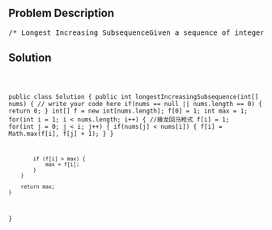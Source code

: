<!--
<style>
  body { font-family: Arial, sans-serif; }
  .container { max-width: 700px; margin: 0 auto; padding: 10px; }
  .comment-block { background-color: #f9f9f9; padding: 10px; border-left: 5px solid #ccc; overflow-wrap: break-word; white-space: pre-wrap; }
  .code-block { background-color: #f4f4f4; padding: 10px; border: 1px solid #ddd; overflow-wrap: break-word; white-space: pre-wrap; }
</style>
-->

<div class='container'>
<h2>Problem Description</h2>
<div class='comment-block'>
<pre>
/* Longest Increasing SubsequenceGiven a sequence of integers, find the longest increasing subsequence (LIS).You code should return the length of the LIS.ClarificationWhat's the definition of longest increasing subsequence?The longest increasing subsequence problem is to find a subsequence of a given sequence in which thesubsequence's elements are in sorted order, lowest to highest, and in which the subsequence is aslong as possible. This subsequence is not necessarily contiguous, or unique.https://en.wikipedia.org/wiki/Longest_increasing_subsequenceExampleFor [5, 4, 1, 2, 3], the LIS is [1, 2, 3], return 3For [4, 2, 4, 5, 3, 7], the LIS is [2, 4, 5, 7], return 4ChallengeTime complexity O(n^2) or O(nlogn)*/    /**     * @param nums: The integer array     * @return: The length of LIS (longest increasing subsequence)     */</pre>
</div>

<h2>Solution</h2>
<div class='code-block'>
<pre><code class='language-java'>

public class Solution {
    public int longestIncreasingSubsequence(int[] nums) {
        // write your code here
        if(nums == null || nums.length == 0) {
            return 0;
        }
        int[] f = new int[nums.length];
        f[0] = 1;
        int max = 1;
        for(int i = 1; i < nums.length; i++) { //接龙回马枪式
            f[i] = 1;
            for(int j = 0; j < i; j++) {
                if(nums[j] < nums[i]) {
                    f[i] = Math.max(f[i], f[j] + 1);
                }
            }
            
            if (f[i] > max) {
                max = f[i];
            }
        }
        
        return max;
    }
}
</code></pre>
</div>
</div>
